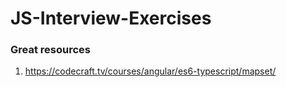 # JS-Interview-Exercises

### Great resources
1. https://codecraft.tv/courses/angular/es6-typescript/mapset/